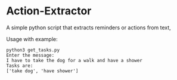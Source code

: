 # Action-Extractor

A simple python script that extracts reminders or actions from text,


Usage with example:

```
python3 get_tasks.py
Enter the message:
I have to take the dog for a walk and have a shower
Tasks are:
['take dog', 'have shower']
```
